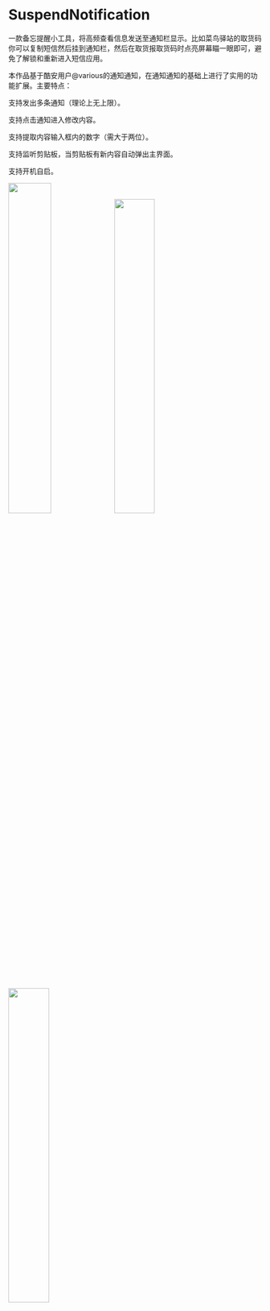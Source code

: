 # SuspendNotification

一款备忘提醒小工具，将高频查看信息发送至通知栏显示。比如菜鸟驿站的取货码你可以复制短信然后挂到通知栏，然后在取货报取货码时点亮屏幕瞄一眼即可，避免了解锁和重新进入短信应用。

本作品基于酷安用户@various的通知通知，在通知通知的基础上进行了实用的功能扩展。主要特点：

支持发出多条通知（理论上无上限）。

支持点击通知进入修改内容。

支持提取内容输入框内的数字（需大于两位）。

支持监听剪贴板，当剪贴板有新内容自动弹出主界面。

支持开机自启。

<img src="https://github.com/xiaofei-dev/SuspendNotification/blob/master/snap/579352381817572992.jpg" width="41%" height="41%">
<img src="https://github.com/xiaofei-dev/SuspendNotification/blob/master/snap/624164373505450979.png" width="40%" height="40%">
<img src="https://github.com/xiaofei-dev/SuspendNotification/blob/master/snap/458944484956694613.png" width="40%" height="40%">


